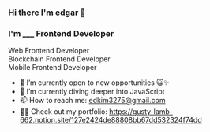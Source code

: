 ### Hi there I'm edgar 👋
### I'm ___ Frontend Developer
 Web Frontend Developer<br/>
 Blockchain Frontend Developer<br/>
 Mobile Frontend Developer<br/>

- 🔭 I’m currently open to new opportunities 😺✨
- 🌱 I’m currently diving deeper into JavaScript
- 📫 How to reach me: edkim3275@gmail.com
- 👨‍💻 Check out my portfolio: https://gusty-lamb-662.notion.site/127e2424de88808bb67dd532324f74dd
  
<!--
**edkim3275/edkim3275** is a ✨ _special_ ✨ repository because its `README.md` (this file) appears on your GitHub profile.

Here are some ideas to get you started:

- 🔭 I’m currently working on `Tmax A&C`
- 🌱 I’m currently learning `web3.js`, `ethers.js`
- 👯 I’m looking to collaborate on ...
- 🤔 I’m looking for help with ...
- 💬 Ask me about ...
- 📫 How to reach me: ...
- 😄 Pronouns: ...
- ⚡ Fun fact: ...
-->
